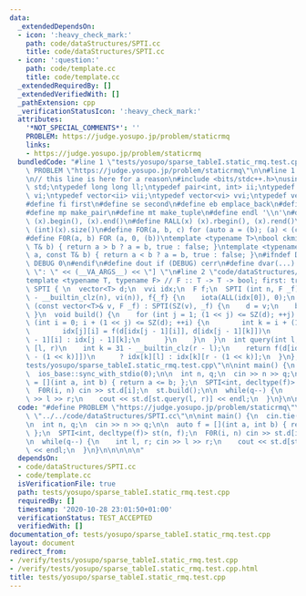 ```yaml
---
data:
  _extendedDependsOn:
  - icon: ':heavy_check_mark:'
    path: code/dataStructures/SPTI.cc
    title: code/dataStructures/SPTI.cc
  - icon: ':question:'
    path: code/template.cc
    title: code/template.cc
  _extendedRequiredBy: []
  _extendedVerifiedWith: []
  _pathExtension: cpp
  _verificationStatusIcon: ':heavy_check_mark:'
  attributes:
    '*NOT_SPECIAL_COMMENTS*': ''
    PROBLEM: https://judge.yosupo.jp/problem/staticrmq
    links:
    - https://judge.yosupo.jp/problem/staticrmq
  bundledCode: "#line 1 \"tests/yosupo/sparse_tableI.static_rmq.test.cpp\"\n#define\
    \ PROBLEM \"https://judge.yosupo.jp/problem/staticrmq\"\n\n#line 1 \"code/template.cc\"\
    \n// this line is here for a reason\n#include <bits/stdc++.h>\nusing namespace\
    \ std;\ntypedef long long ll;\ntypedef pair<int, int> ii;\ntypedef vector<int>\
    \ vi;\ntypedef vector<ii> vii;\ntypedef vector<vi> vvi;\ntypedef vector<vii> vvii;\n\
    #define fi first\n#define se second\n#define eb emplace_back\n#define pb push_back\n\
    #define mp make_pair\n#define mt make_tuple\n#define endl '\\n'\n#define ALL(x)\
    \ (x).begin(), (x).end()\n#define RALL(x) (x).rbegin(), (x).rend()\n#define SZ(x)\
    \ (int)(x).size()\n#define FOR(a, b, c) for (auto a = (b); (a) < (c); ++(a))\n\
    #define F0R(a, b) FOR (a, 0, (b))\ntemplate <typename T>\nbool ckmin(T& a, const\
    \ T& b) { return a > b ? a = b, true : false; }\ntemplate <typename T>\nbool ckmax(T&\
    \ a, const T& b) { return a < b ? a = b, true : false; }\n#ifndef DEBUG\n#define\
    \ DEBUG 0\n#endif\n#define dout if (DEBUG) cerr\n#define dvar(...) \" [\" << #__VA_ARGS__\
    \ \": \" << (__VA_ARGS__) << \"] \"\n#line 2 \"code/dataStructures/SPTI.cc\"\n\
    template <typename T, typename F> // F :: T -> T -> bool; first: true\nstruct\
    \ SPTI { \n  vector<T> d;\n  vvi idx;\n  F f;\n  SPTI (int n, F _f) : d(n), idx(32\
    \ - __builtin_clz(n), vi(n)), f{_f} {\n    iota(ALL(idx[0]), 0);\n  }\n  SPTI\
    \ (const vector<T>& v, F _f) : SPTI(SZ(v), _f) {\n    d = v;\n    build();\n \
    \ }\n  void build() {\n    for (int j = 1; (1 << j) <= SZ(d); ++j) {\n      for\
    \ (int i = 0; i + (1 << j) <= SZ(d); ++i) {\n        int k = i + (1 << (j - 1));\n\
    \        idx[j][i] = f(d[idx[j - 1][i]], d[idx[j - 1][k]])\n          ? idx[j\
    \ - 1][i] : idx[j - 1][k];\n      }\n    }\n  }\n  int query(int l, int r) { //\
    \ [l, r)\n    int k = 31 - __builtin_clz(r - l);\n    return f(d[idx[k][l]], d[idx[k][r\
    \ - (1 << k)]])\n      ? idx[k][l] : idx[k][r - (1 << k)];\n  }\n};\n#line 4 \"\
    tests/yosupo/sparse_tableI.static_rmq.test.cpp\"\n\nint main() {\n  cin.tie(0);\n\
    \  ios_base::sync_with_stdio(0);\n\n  int n, q;\n  cin >> n >> q;\n\n  auto f\
    \ = [](int a, int b) { return a <= b; };\n  SPTI<int, decltype(f)> st(n, f);\n\
    \  F0R(i, n) cin >> st.d[i];\n  st.build();\n\n  while(q--) {\n    int l, r; cin\
    \ >> l >> r;\n    cout << st.d[st.query(l, r)] << endl;\n  }\n}\n\n\n\n\n"
  code: "#define PROBLEM \"https://judge.yosupo.jp/problem/staticrmq\"\n\n#include\
    \ \"../../code/dataStructures/SPTI.cc\"\n\nint main() {\n  cin.tie(0);\n  ios_base::sync_with_stdio(0);\n\
    \n  int n, q;\n  cin >> n >> q;\n\n  auto f = [](int a, int b) { return a <= b;\
    \ };\n  SPTI<int, decltype(f)> st(n, f);\n  F0R(i, n) cin >> st.d[i];\n  st.build();\n\
    \n  while(q--) {\n    int l, r; cin >> l >> r;\n    cout << st.d[st.query(l, r)]\
    \ << endl;\n  }\n}\n\n\n\n\n"
  dependsOn:
  - code/dataStructures/SPTI.cc
  - code/template.cc
  isVerificationFile: true
  path: tests/yosupo/sparse_tableI.static_rmq.test.cpp
  requiredBy: []
  timestamp: '2020-10-28 23:01:50+01:00'
  verificationStatus: TEST_ACCEPTED
  verifiedWith: []
documentation_of: tests/yosupo/sparse_tableI.static_rmq.test.cpp
layout: document
redirect_from:
- /verify/tests/yosupo/sparse_tableI.static_rmq.test.cpp
- /verify/tests/yosupo/sparse_tableI.static_rmq.test.cpp.html
title: tests/yosupo/sparse_tableI.static_rmq.test.cpp
---
```

